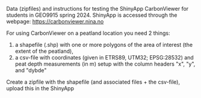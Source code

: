 Data (zipfiles) and instructions for testing the ShinyApp CarbonViewer for students in GEO9915 spring 2024.
ShinyApp is accessed through the webpage: https://carbonviewer.nina.no

For using CarbonViewer on a peatland location you need 2 things: 
  1. a shapefile (.shp) with one or more polygons of the area of interest (the extent of the peatland),
  2. a csv-file with coordinates (given in ETRS89, UTM32; EPSG:28532) and peat depth measurements (in m) setup with the column headers "x", "y", and "dybde"

Create a zipfile with the shapefile (and associated files + the csv-file), upload this in the ShinyApp
